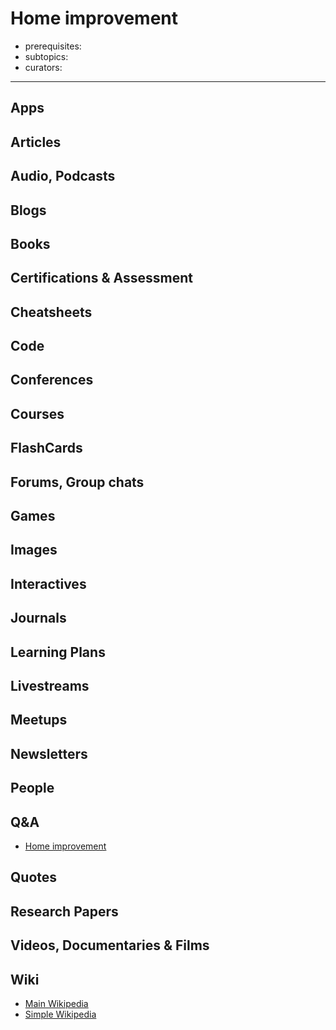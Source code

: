 # Home improvement

- prerequisites:
- subtopics:
- curators:

------

## Apps

## Articles

## Audio, Podcasts

## Blogs

## Books

## Certifications & Assessment

## Cheatsheets

## Code

## Conferences

## Courses

## FlashCards

## Forums, Group chats

## Games

## Images

## Interactives

## Journals

## Learning Plans

## Livestreams

## Meetups

## Newsletters

## People

## Q&A

- [Home improvement](https://diy.stackexchange.com)

## Quotes

## Research Papers

## Videos, Documentaries & Films

## Wiki

- [Main Wikipedia]()
- [Simple Wikipedia]()

